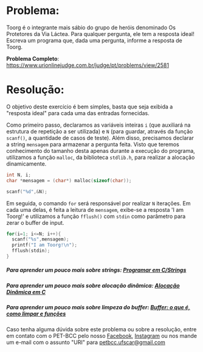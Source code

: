 # Problema:
Toorg é o integrante mais sábio do grupo de heróis denominado Os Protetores da Via Láctea. Para qualquer pergunta, ele tem a resposta ideal! Escreva um programa que, dada uma pergunta, informe a resposta de Toorg.

**Problema Completo**: https://www.urionlinejudge.com.br/judge/pt/problems/view/2581


# Resolução:
O objetivo deste exercício é bem simples, basta que seja exibida a "resposta ideal" para cada uma das entradas fornecidas.  

Como primeiro passo, declaramos as variáveis inteiras `i` (que auxiliará na estrutura de repetição a ser utilizada) e `N` (para guardar, através da função `scanf()`, a quantidade de casos de teste). Além disso, precisamos declarar a string `mensagem` para armazenar a pergunta feita. Visto que teremos conhecimento do tamanho desta apenas durante a execução do programa, utilizamos a função `malloc`, da biblioteca `stdlib.h`, para realizar a alocação dinamicamente.

```c
int N, i;
char *mensagem = (char*) malloc(sizeof(char));

scanf("%d",&N);
```  

Em seguida, o comando `for` será responsável por realizar `N` iterações. Em cada uma delas, é feita a leitura de `mensagem`, exibe-se a resposta 'I am Toorg!' e utilizamos a função `fflush()` com `stdin` como parâmetro para zerar o buffer de input.  

```c
for(i=1; i<=N; i++){
  scanf("%s",mensagem);
  printf("I am Toorg!\n");
  fflush(stdin);
}
```  


##### Para aprender um pouco mais sobre strings: [Programar em C/Strings](https://pt.wikibooks.org/wiki/Programar_em_C/Strings)  

##### Para aprender um pouco mais sobre alocação dinâmica: [Alocação Dinâmica em C](http://linguagemc.com.br/alocacao-dinamica-de-memoria-em-c/)  

##### Para aprender um pouco mais sobre limpeza do buffer: [Buffer: o que é, como limpar e funções](https://www.cprogressivo.net/2012/12/Buffer--o-que-e-como-limpar-e-as-funcoes-fflush-e-fpurge.html)



Caso tenha alguma dúvida sobre este problema ou sobre a resolução, entre em contato com o PET-BCC pelo nosso [Facebook](https://www.facebook.com/petbcc/), [Instagram](https://www.instagram.com/petbcc.ufscar/) ou nos mande um e-mail com o assunto "URI" para  petbcc.ufscar@gmail.com
